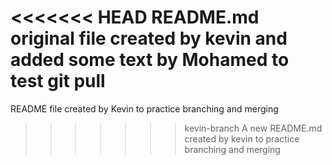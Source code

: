 <<<<<<< HEAD
README.md original file created by kevin and added some text by Mohamed to test git pull
=======
README file created by Kevin to practice branching and merging
>>>>>>> kevin-branch
A new README.md created by kevin to practice branching and merging

